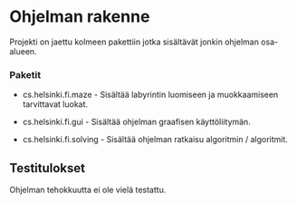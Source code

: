 # Ohjelman rakenne

Projekti on jaettu kolmeen pakettiin jotka sisältävät jonkin ohjelman osa-alueen.

### Paketit

* cs.helsinki.fi.maze - Sisältää labyrintin luomiseen ja muokkaamiseen tarvittavat luokat.

* cs.helsinki.fi.gui - Sisältää ohjelman graafisen käyttöliitymän.

* cs.helsinki.fi.solving - Sisältää ohjelman ratkaisu algoritmin / algoritmit.

## Testitulokset

Ohjelman tehokkuutta ei ole vielä testattu.
